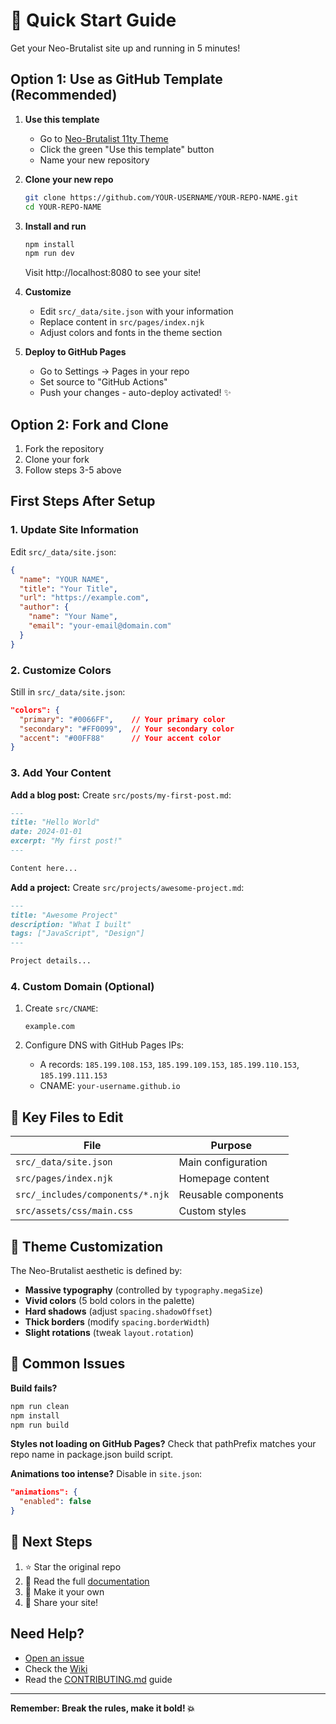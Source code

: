 # 🚀 Quick Start Guide

Get your Neo-Brutalist site up and running in 5 minutes!

## Option 1: Use as GitHub Template (Recommended)

1. **Use this template**
   - Go to [Neo-Brutalist 11ty Theme](https://github.com/williamzujkowski/Neo-Brutalist-11ty-Theme)
   - Click the green "Use this template" button
   - Name your new repository

2. **Clone your new repo**
   ```bash
   git clone https://github.com/YOUR-USERNAME/YOUR-REPO-NAME.git
   cd YOUR-REPO-NAME
   ```

3. **Install and run**
   ```bash
   npm install
   npm run dev
   ```
   Visit http://localhost:8080 to see your site!

4. **Customize**
   - Edit `src/_data/site.json` with your information
   - Replace content in `src/pages/index.njk`
   - Adjust colors and fonts in the theme section

5. **Deploy to GitHub Pages**
   - Go to Settings → Pages in your repo
   - Set source to "GitHub Actions"
   - Push your changes - auto-deploy activated! ✨

## Option 2: Fork and Clone

1. Fork the repository
2. Clone your fork
3. Follow steps 3-5 above

## First Steps After Setup

### 1. Update Site Information
Edit `src/_data/site.json`:
```json
{
  "name": "YOUR NAME",
  "title": "Your Title",
  "url": "https://example.com",
  "author": {
    "name": "Your Name",
    "email": "your-email@domain.com"
  }
}
```

### 2. Customize Colors
Still in `src/_data/site.json`:
```json
"colors": {
  "primary": "#0066FF",    // Your primary color
  "secondary": "#FF0099",  // Your secondary color
  "accent": "#00FF88"      // Your accent color
}
```

### 3. Add Your Content

**Add a blog post:**
Create `src/posts/my-first-post.md`:
```markdown
---
title: "Hello World"
date: 2024-01-01
excerpt: "My first post!"
---

Content here...
```

**Add a project:**
Create `src/projects/awesome-project.md`:
```markdown
---
title: "Awesome Project"
description: "What I built"
tags: ["JavaScript", "Design"]
---

Project details...
```

### 4. Custom Domain (Optional)

1. Create `src/CNAME`:
   ```
   example.com
   ```

2. Configure DNS with GitHub Pages IPs:
   - A records: `185.199.108.153`, `185.199.109.153`, `185.199.110.153`, `185.199.111.153`
   - CNAME: `your-username.github.io`

## 📁 Key Files to Edit

| File | Purpose |
|------|---------|
| `src/_data/site.json` | Main configuration |
| `src/pages/index.njk` | Homepage content |
| `src/_includes/components/*.njk` | Reusable components |
| `src/assets/css/main.css` | Custom styles |

## 🎨 Theme Customization

The Neo-Brutalist aesthetic is defined by:
- **Massive typography** (controlled by `typography.megaSize`)
- **Vivid colors** (5 bold colors in the palette)
- **Hard shadows** (adjust `spacing.shadowOffset`)
- **Thick borders** (modify `spacing.borderWidth`)
- **Slight rotations** (tweak `layout.rotation`)

## 🚨 Common Issues

**Build fails?**
```bash
npm run clean
npm install
npm run build
```

**Styles not loading on GitHub Pages?**
Check that pathPrefix matches your repo name in package.json build script.

**Animations too intense?**
Disable in `site.json`:
```json
"animations": {
  "enabled": false
}
```

## 🎯 Next Steps

1. ⭐ Star the original repo
2. 📖 Read the full [documentation](https://github.com/williamzujkowski/Neo-Brutalist-11ty-Theme/wiki)
3. 🎨 Make it your own
4. 🚀 Share your site!

## Need Help?

- [Open an issue](https://github.com/williamzujkowski/Neo-Brutalist-11ty-Theme/issues)
- Check the [Wiki](https://github.com/williamzujkowski/Neo-Brutalist-11ty-Theme/wiki)
- Read the [CONTRIBUTING.md](CONTRIBUTING.md) guide

---

**Remember: Break the rules, make it bold! 💥**